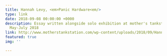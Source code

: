 ```yaml
---
title: Hannah Levy, <em>Panic Hardware<em/>
type: link
date: 2018-09-08 00:00:00 +0000
description: Essay written alongside solo exhibition at mother's tankstation, Dublin,
  May-July 2018
link: http://www.motherstankstation.com/wp-content/uploads/2018/09/Hannah-Levy_Panic-Hardware_Rebecca-ODwyer_Copyright-all-rights-reserved.pdf
featured: true
img: ''

---
```

